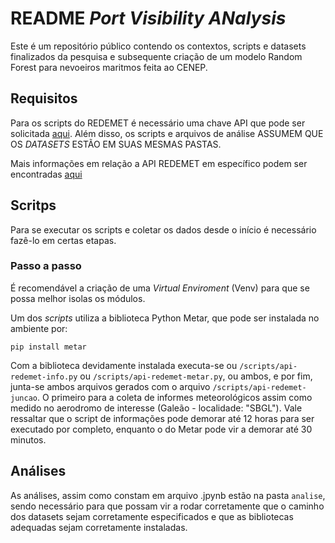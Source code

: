 # README *Port Visibility ANalysis*

Este é um repositório público contendo os contextos, scripts e datasets finalizados da pesquisa e subsequente criação de um modelo Random Forest para nevoeiros maritmos feita ao CENEP.

## Requisitos

Para os scripts do REDEMET é necessário uma chave API que pode ser solicitada [aqui](https://api-redemet.decea.mil.br/cadastro-api/). Além disso, os scripts e arquivos de análise ASSUMEM QUE OS *DATASETS* ESTÃO EM SUAS MESMAS PASTAS.

Mais informações em relação a API REDEMET em específico podem ser encontradas [aqui](https://ajuda.decea.mil.br/base-de-conhecimento/api-redemet-o-que-e/)

## Scritps

Para se executar os scripts e coletar os dados desde o início é necessário fazê-lo em certas etapas.

### Passo a passo

É recomendável a criação de uma *Virtual Enviroment* (Venv) para que se possa melhor isolas os módulos.

Um dos *scripts* utiliza a biblioteca Python Metar, que pode ser instalada no ambiente por:

`pip install metar`

Com a biblioteca devidamente instalada executa-se ou `/scripts/api-redemet-info.py` ou `/scripts/api-redemet-metar.py`, ou ambos, e por fim, junta-se ambos arquivos gerados com o arquivo `/scripts/api-redemet-juncao`. O primeiro para a coleta de informes meteorológicos assim como medido no aerodromo de interesse (Galeão - localidade: "SBGL"). Vale ressaltar que o script de informações pode demorar até 12 horas para ser executado por completo, enquanto o do Metar pode vir a demorar até 30 minutos.

## Análises

As análises, assim como constam em arquivo .jpynb estão na pasta `analise`, sendo necessário para que possam vir a rodar corretamente que o caminho dos datasets sejam corretamente especificados e que as bibliotecas adequadas sejam corretamente instaladas.